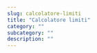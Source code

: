```yaml
---
slug: calcolatore-limiti
title: "Calcolatore limiti"
category: ""
subcategory: ""
description: ""
---
```


